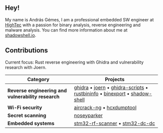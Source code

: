 ## Hey!

My name is András Gémes, I am a professional embedded SW engineer at [HighTec](https://hightec-rt.com/en/) with a passion for binary analysis, reverse engineering and malware analysis. You can find more information about me at [shadowshell.io](https://shadowshell.io).

## Contributions

Current focus: Rust reverse engineering with Ghidra and vulnerability research with Joern.

| Category | Projects |
|----------|----------|
| **Reverse engineering and vulnerability research** | [ghidra](https://github.com/NationalSecurityAgency/ghidra) • [joern](https://github.com/joernio/joern) • [ghidra-scripts](https://github.com/gemesa/ghidra-scripts) • [rustbininfo](https://github.com/N0fix/rustbininfo) • [binexport](https://github.com/google/binexport) • [shadow-shell](https://github.com/gemesa/shadow-shell) |
| **Wi-Fi security** | [aircrack-ng](https://github.com/aircrack-ng/aircrack-ng) • [hcxdumptool](https://github.com/ZerBea/hcxdumptool) |
| **Secret scanning** | [noseyparker](https://github.com/praetorian-inc/noseyparker) |
| **Embedded systems** | [stm32-rf-scanner](https://github.com/gemesa/stm32-rf-scanner) • [stm32-dc-dc](https://github.com/gemesa/stm32-dc-dc) |
